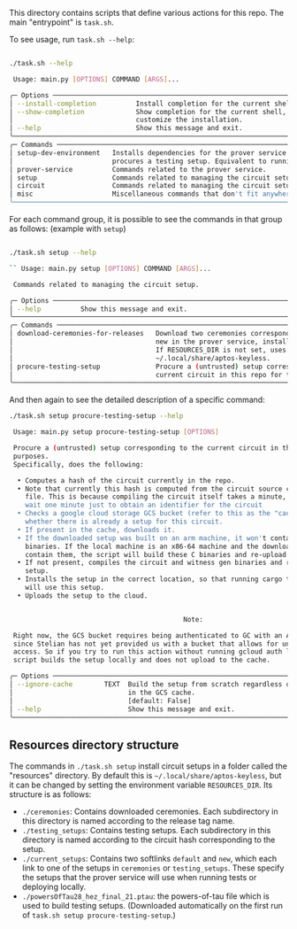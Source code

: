 
This directory contains scripts that define various actions for this repo.
The main "entrypoint" is `task.sh`.

To see usage, run `task.sh --help`:

```bash

./task.sh --help

 Usage: main.py [OPTIONS] COMMAND [ARGS]...

╭─ Options ──────────────────────────────────────────────────────────────────────────────────╮
│ --install-completion          Install completion for the current shell.                    │
│ --show-completion             Show completion for the current shell, to copy it or         │
│                               customize the installation.                                  │
│ --help                        Show this message and exit.                                  │
╰────────────────────────────────────────────────────────────────────────────────────────────╯
╭─ Commands ─────────────────────────────────────────────────────────────────────────────────╮
│ setup-dev-environment   Installs dependencies for the prover service and circuit, and      │
│                         procures a testing setup. Equivalent to running:                   │
│ prover-service          Commands related to the prover service.                            │
│ setup                   Commands related to managing the circuit setup.                    │
│ circuit                 Commands related to managing the circuit setup.                    │
│ misc                    Miscellaneous commands that don't fit anywhere else.               │
╰────────────────────────────────────────────────────────────────────────────────────────────╯
```

For each command group, it is possible to see the commands in that group as
follows: (example with `setup`)

```bash

./task.sh setup --help

`` Usage: main.py setup [OPTIONS] COMMAND [ARGS]...

 Commands related to managing the circuit setup.

╭─ Options ──────────────────────────────────────────────────────────────────────────────────╮
│ --help          Show this message and exit.                                                │
╰────────────────────────────────────────────────────────────────────────────────────────────╯
╭─ Commands ─────────────────────────────────────────────────────────────────────────────────╮
│ download-ceremonies-for-releases   Download two ceremonies corresponding to default and    │
│                                    new in the prover service, installing in RESOURCES_DIR. │
│                                    If RESOURCES_DIR is not set, uses the default location  │
│                                    ~/.local/share/aptos-keyless.                           │
│ procure-testing-setup              Procure a (untrusted) setup corresponding to the        │
│                                    current circuit in this repo for testing purposes.      │
╰────────────────────────────────────────────────────────────────────────────────────────────╯
```

And then again to see the detailed description of a specific command:

```bash
./task.sh setup procure-testing-setup --help

 Usage: main.py setup procure-testing-setup [OPTIONS]

 Procure a (untrusted) setup corresponding to the current circuit in this repo for testing
 purposes.
 Specifically, does the following:

  • Computes a hash of the circuit currently in the repo.
  • Note that currently this hash is computed from the circuit source code, not the R1CS
    file. This is because compiling the circuit itself takes a minute, and I don't want to
    wait one minute just to obtain an identifier for the circuit
  • Checks a google cloud storage GCS bucket (refer to this as the "cache" from now on)
    whether there is already a setup for this circuit.
  • If present in the cache, downloads it.
  • If the downloaded setup was built on an arm machine, it won't contain the C witness gen
    binaries. If the local machine is an x86-64 machine and the downloaded setup does not
    contain them, the script will build these C binaries and re-upload the setup.
  • If not present, compiles the circuit and witness gen binaries and runs a local (1-person)
    setup.
  • Installs the setup in the correct location, so that running cargo test -p prover-service
    will use this setup.
  • Uploads the setup to the cloud.


                                            Note:

 Right now, the GCS bucket requires being authenticated to GC with an Aptos account to use,
 since Stelian has not yet provided us with a bucket that allows for unauthenticated read
 access. So if you try to run this action without running gcloud auth login --update-adc, the
 script builds the setup locally and does not upload to the cache.

╭─ Options ──────────────────────────────────────────────────────────────────────────────────╮
│ --ignore-cache        TEXT  Build the setup from scratch regardless of whether it exists   │
│                             in the GCS cache.                                              │
│                             [default: False]                                               │
│ --help                      Show this message and exit.                                    │
╰────────────────────────────────────────────────────────────────────────────────────────────╯
```



## Resources directory structure

The commands in `./task.sh setup` install circuit setups in a folder
called the "resources" directory. By default this is
`~/.local/share/aptos-keyless`, but it can be changed by setting the
environment variable `RESOURCES_DIR`. Its structure is as follows:

- `./ceremonies`: Contains downloaded ceremonies. Each subdirectory in this
  directory is named according to the release tag name.
- `./testing_setups`: Contains testing setups. Each subdirectory in this
  directory is named according to the circuit hash corresponding to the
  setup.
- `./current_setups`: Contains two softlinks `default` and `new`, which
  each link to one of the setups in `ceremonies` or `testing_setups`. These
  specify the setups that the prover service will use when running tests or
  deploying locally.
- `./powersOfTau28_hez_final_21.ptau`: the powers-of-tau file which is used
  to build testing setups. (Downloaded automatically on the first run of
  `task.sh setup procure-testing-setup`.)


